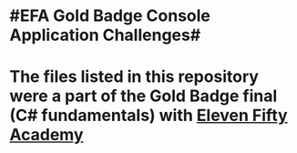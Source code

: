 <h1> #EFA Gold Badge Console Application Challenges# <h1>

The files listed in this repository were a part of the Gold Badge final (C# fundamentals) with [Eleven Fifty Academy](https://www.elevenfifty.org/)

